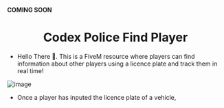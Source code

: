 **COMING SOON**

<h1 align="center"> Codex Police Find Player </h1>

* Hello There 👋. This is a FiveM resource where players can find information about other players using a licence plate and track them in real time!

![image](https://user-images.githubusercontent.com/70026038/152690515-2958ce03-89e5-4b0e-a67b-1a08f3718052.png)


* Once a player has inputed the licence plate of a vehicle,
